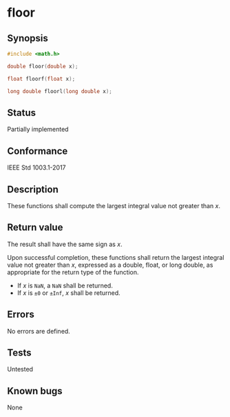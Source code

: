 # floor

## Synopsis

```c
#include <math.h>

double floor(double x);

float floorf(float x);

long double floorl(long double x);
```

## Status

Partially implemented

## Conformance

IEEE Std 1003.1-2017

## Description

These functions shall compute the largest integral value not greater than _x_.

## Return value

The result shall have the same sign as _x_.

Upon successful completion, these functions shall return the largest integral value not greater than _x_, expressed as a
double, float, or long double, as appropriate for the return type of the function.

* If _x_ is `NaN`, a `NaN` shall be returned.
* If _x_ is `±0` or `±Inf`, _x_ shall be returned.

## Errors

No errors are defined.

## Tests

Untested

## Known bugs

None
